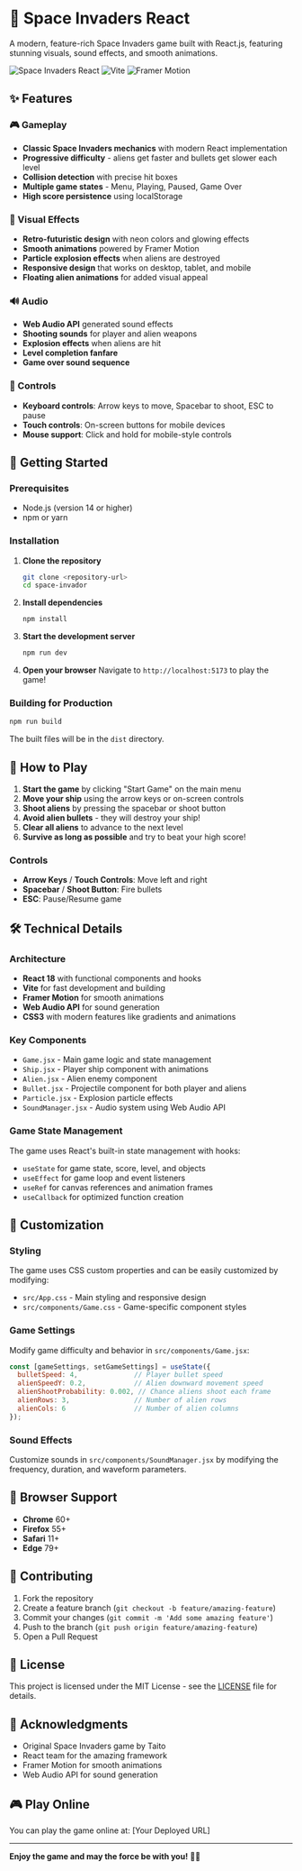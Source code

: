 # 🚀 Space Invaders React

A modern, feature-rich Space Invaders game built with React.js, featuring stunning visuals, sound effects, and smooth animations.

![Space Invaders React](https://img.shields.io/badge/React-18.2.0-blue) ![Vite](https://img.shields.io/badge/Vite-4.4.5-646CFF) ![Framer Motion](https://img.shields.io/badge/Framer%20Motion-10.16.4-0055FF)

## ✨ Features

### 🎮 Gameplay
- **Classic Space Invaders mechanics** with modern React implementation
- **Progressive difficulty** - aliens get faster and bullets get slower each level
- **Collision detection** with precise hit boxes
- **Multiple game states** - Menu, Playing, Paused, Game Over
- **High score persistence** using localStorage

### 🎨 Visual Effects
- **Retro-futuristic design** with neon colors and glowing effects
- **Smooth animations** powered by Framer Motion
- **Particle explosion effects** when aliens are destroyed
- **Responsive design** that works on desktop, tablet, and mobile
- **Floating alien animations** for added visual appeal

### 🔊 Audio
- **Web Audio API** generated sound effects
- **Shooting sounds** for player and alien weapons
- **Explosion effects** when aliens are hit
- **Level completion fanfare**
- **Game over sound sequence**

### 📱 Controls
- **Keyboard controls**: Arrow keys to move, Spacebar to shoot, ESC to pause
- **Touch controls**: On-screen buttons for mobile devices
- **Mouse support**: Click and hold for mobile-style controls

## 🚀 Getting Started

### Prerequisites
- Node.js (version 14 or higher)
- npm or yarn

### Installation

1. **Clone the repository**
   ```bash
   git clone <repository-url>
   cd space-invador
   ```

2. **Install dependencies**
   ```bash
   npm install
   ```

3. **Start the development server**
   ```bash
   npm run dev
   ```

4. **Open your browser**
   Navigate to `http://localhost:5173` to play the game!

### Building for Production

```bash
npm run build
```

The built files will be in the `dist` directory.

## 🎯 How to Play

1. **Start the game** by clicking "Start Game" on the main menu
2. **Move your ship** using the arrow keys or on-screen controls
3. **Shoot aliens** by pressing the spacebar or shoot button
4. **Avoid alien bullets** - they will destroy your ship!
5. **Clear all aliens** to advance to the next level
6. **Survive as long as possible** and try to beat your high score!

### Controls
- **Arrow Keys** / **Touch Controls**: Move left and right
- **Spacebar** / **Shoot Button**: Fire bullets
- **ESC**: Pause/Resume game

## 🛠️ Technical Details

### Architecture
- **React 18** with functional components and hooks
- **Vite** for fast development and building
- **Framer Motion** for smooth animations
- **Web Audio API** for sound generation
- **CSS3** with modern features like gradients and animations

### Key Components
- `Game.jsx` - Main game logic and state management
- `Ship.jsx` - Player ship component with animations
- `Alien.jsx` - Alien enemy component
- `Bullet.jsx` - Projectile component for both player and aliens
- `Particle.jsx` - Explosion particle effects
- `SoundManager.jsx` - Audio system using Web Audio API

### Game State Management
The game uses React's built-in state management with hooks:
- `useState` for game state, score, level, and objects
- `useEffect` for game loop and event listeners
- `useRef` for canvas references and animation frames
- `useCallback` for optimized function creation

## 🎨 Customization

### Styling
The game uses CSS custom properties and can be easily customized by modifying:
- `src/App.css` - Main styling and responsive design
- `src/components/Game.css` - Game-specific component styles

### Game Settings
Modify game difficulty and behavior in `src/components/Game.jsx`:
```javascript
const [gameSettings, setGameSettings] = useState({
  bulletSpeed: 4,              // Player bullet speed
  alienSpeedY: 0.2,            // Alien downward movement speed
  alienShootProbability: 0.002, // Chance aliens shoot each frame
  alienRows: 3,                // Number of alien rows
  alienCols: 6                 // Number of alien columns
});
```

### Sound Effects
Customize sounds in `src/components/SoundManager.jsx` by modifying the frequency, duration, and waveform parameters.

## 📱 Browser Support

- **Chrome** 60+
- **Firefox** 55+
- **Safari** 11+
- **Edge** 79+

## 🤝 Contributing

1. Fork the repository
2. Create a feature branch (`git checkout -b feature/amazing-feature`)
3. Commit your changes (`git commit -m 'Add some amazing feature'`)
4. Push to the branch (`git push origin feature/amazing-feature`)
5. Open a Pull Request

## 📄 License

This project is licensed under the MIT License - see the [LICENSE](LICENSE) file for details.

## 🙏 Acknowledgments

- Original Space Invaders game by Taito
- React team for the amazing framework
- Framer Motion for smooth animations
- Web Audio API for sound generation

## 🎮 Play Online

You can play the game online at: [Your Deployed URL]

---

**Enjoy the game and may the force be with you!** 🚀👾
